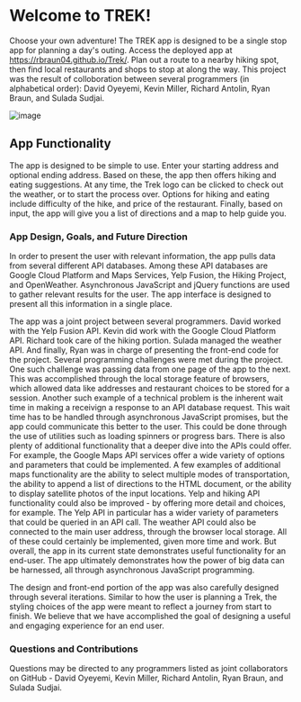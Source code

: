 # Welcome to TREK!

Choose your own adventure! The TREK app is designed to be a single stop app for planning a day's outing. Access the deployed app at https://rbraun04.github.io/Trek/. Plan out a route to a nearby hiking spot, then find local restaurants and shops to stop at along the way. This project was the result of colloboration between several programmers (in alphabetical order): David Oyeyemi, Kevin Miller, Richard Antolin, Ryan Braun, and Sulada Sudjai.

![image](https://user-images.githubusercontent.com/64618290/89943408-019efb00-dbd3-11ea-89dc-e987c4a44b6d.png)

## App Functionality


The app is designed to be simple to use. Enter your starting address and optional ending address. Based on these, the app then offers hiking and eating suggestions. At any time, the Trek logo can be clicked to check out the weather, or to start the process over. Options for hiking and eating include difficulty of the hike, and price of the restaurant. Finally, based on input, the app will give you a list of directions and a map to help guide you.


### App Design, Goals, and Future Direction

In order to present the user with relevant information, the app pulls data from several different API databases. Among these API databases are Google Cloud Platform and Maps Services, Yelp Fusion, the Hiking Project, and OpenWeather. Asynchronous JavaScript and jQuery functions are used to gather relevant results for the user. The app interface is designed to present all this information in a single place.

The app was a joint project between several programmers. David worked with the Yelp Fusion API. Kevin did work with the Google Cloud Platform API. Richard took care of the hiking portion. Sulada managed the weather API. And finally, Ryan was in charge of presenting the front-end code for the project. Several programming challenges were met during the project. One such challenge was passing data from one page of the app to the next. This was accomplished through the local storage feature of browsers, which allowed data like addresses and restaurant choices to be stored for a session. Another such example of a technical problem is the inherent wait time in making a receivign a response to an API database request. This wait time has to be handled through asynchronous JavaScript promises, but the app could communicate this better to the user. This could be done through the use of utilities such as loading spinners or progress bars. There is also plenty of additional functionality that a deeper dive into the APIs could offer. For example, the Google Maps API services offer a wide variety of options and parameters that could be implemented. A few examples of additional maps functionality are the ability to select multiple modes of transportation, the ability to append a list of directions to the HTML document, or the ability to display satellite photos of the input locations. Yelp and hiking API functionality could also be improved - by offering more detail and choices, for example. The Yelp API in particular has a wider variety of parameters that could be queried in an API call. The weather API could also be connected to the main user address, through the browser local storage. All of these could certainly be implemented, given more time and work. But overall, the app in its current state demonstrates useful functionality for an end-user. The app ultimately demonstrates how the power of big data can be harnessed, all through asynchronous JavaScript programming.

The design and front-end portion of the app was also carefully designed through several iterations. Similar to how the user is planning a Trek, the styling choices of the app were meant to reflect a journey from start to finish. We believe that we have accomplished the goal of designing a useful and engaging experience for an end user.

### Questions and Contributions

Questions may be directed to any programmers listed as joint collaborators on GitHub -  David Oyeyemi, Kevin Miller, Richard Antolin, Ryan Braun, and Sulada Sudjai.